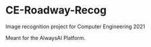 # CE-Roadway-Recog
Image recognition project for Computer Engineering 2021

Meant for the AlwaysAI Platform.
